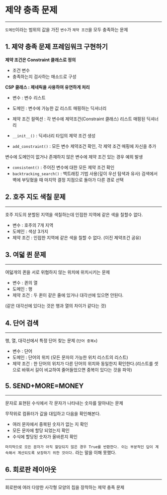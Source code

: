 
# **제약 충족 문제**
---
`도메인`이라는 범위의 값을 가진 `변수`가 `제약 조건`을 모두 충족하는 문제

## **1. 제약 충족 문제 프레임워크 구현하기**



**제약 조건은 Constraint 클래스로 정의** 
* 조건 변수
* 충족하는지 검사하는 매소드로 구성

**CSP 클래스 : 제네릭을 사용하여 유연하게 처리** 
* 변수 : 변수 리스트
* 도메인 : 변수에 가능한 값 리스트 매핑하는 딕셔너리
* 제약 조건 컬렉션 : 각 변수에 제약조건(Constraint 클래스) 리스트 매핑된 딕셔너리


* `__init__()` : 딕셔너리 타입의 제약 조건 생성
* `add_constraint()` : 모든 변수 제약조건 확인, 각 제약 조건 매핑에 자신을 추가

변수에 도메인이 없거나 존재하지 않은 변수에 제약 조건 있는 경우 예외 발생

* `consistent()` : 주어진 변수에 대한 모든 제약 조건 확인
* `backtracking_search()` : 백트래킹 기법 사용(깊이 우선 탐색과 유사) 검색에서 벽에 부딪혔을 때 마지막 결정 지점으로 돌아가 다른 경로 선택


## **2. 호주 지도 색칠 문제**
---
호주 지도의 분할된 지역을 색칠하는데 인접한 지역에 같은 색을 칠할수 없다.

* 변수 : 호주의 7개 지역
* 도메인 : 색상 3가지
* 제약 조건 : 인접한 지역에 같은 색을 칠할 수 없다. (이진 제약조건 공유)

## **3. 여덟 퀸 문제**
---
여덟개의 퀸을 서로 위협하지 않는 위치에 위치시키는 문제


* 변수 : 퀸의 열
* 도메인 : 행
* 제약 조건 : 두 퀸이 같은 줄에 있거나 대각선에 있으면 안된다.

(같은 대각선에 있다는 것은 행과 열의 차이가 같다는 것)

## **4. 단어 검색**
---
행, 열, 대각선에서 특정 단어 찾는 문제 (`단어 중복x`)


* 변수 : 단어
* 도메인 : 단어의 위치 (모든 문자의 가능한 위치 리스트의 리스트)
* 제약 조건 : 한 단어의 위치가 다른 단어의 위치와 동일한지 확인한다.(리스트를 셋으로 바꿔서 길이 비교하여 줄어들었으면 중복이 있다는 것을 파악) 

## **5. SEND+MORE=MONEY**
---
문자로 표현된 수식에서 각 문자가 나타내는 숫자를 알아내는 문제


무작위로 컴퓨터가 값을 대입하고 다음을 확인해본다.

* 여러 문자에서 중복된 숫자가 없는 지 확인
* 모든 문자에 할당 되었는지 확인
* 수식에 할당된 숫자가 올바른지 확인

`마지막으로 모든 문자가 아직 할당되지 않은 경우 True를 반환한다. 이는 부분적인 답이 계속해서 계산되도록 보장하기 위한 것이다.` 라는 말을 이해 못했다.

## **6. 회로판 레이아웃**
--- 
회로판에 여러 다양한 사각형 모양의 칩을 장착하는 제약 충족 문제
